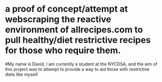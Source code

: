 # a proof of concept/attempt at webscraping the reactive environment of allrecipes.com to pull healthy/diet restrictive recipes for those who require them. 

#My name is David, I am currently a student at the NYCDSA, and the aim of this project was to attempt to provide a way to aid those with restrictive diets like myself. 
